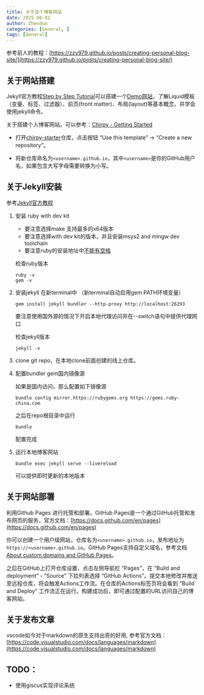 ```yaml
---
title: 关于这个博客网站
date: 2025-06-02
author: Zhenduo
categories: [General, ]
tags: [General]
---
```


参考前人的教程：[https://zzy979.github.io/posts/creating-personal-blog-site/](https://zzy979.github.io/posts/creating-personal-blog-site/)

## 关于网站搭建

Jekyll官方教程[Step by Step Tutorial](https://jekyllrb.com/docs/step-by-step/01-setup/)可以搭建一个[Demo网站](https://zzy979.github.io/jekyll-tutorial/)，了解Liquid模板（变量、标签、过滤器）、前页(front matter)、布局(layout)等基本概念，并学会使用jekyll命令。


关于搭建个人博客网站。可以参考：[Chirpy - Getting Started](https://chirpy.cotes.page/posts/getting-started/)

- 打开[chirpy-starter](https://github.com/cotes2020/chirpy-starter)仓库，点击按钮 “Use this template” → “Create a new repository”。

- 将新仓库命名为`<username>.github.io`，其中`<username>`是你的GitHub用户名，如果包含大写字母需要转换为小写。




## 关于Jekyll安装
参考[Jekyll官方教程](https://jekyllrb.com/docs/installation/)

1. 安装 ruby with dev kit
    - 要注意选择make 支持最多的x64版本
    - 要注意选择with dev kit的版本，并且安装msys2 and mingw dev toolchain
    - 要注意ruby的安装地址中[不能有空格](https://stackoverflow.com/questions/16898286/error-invalid-switch-in-rubyopt-f-runtimeerror-is-shown-while-install-gems)

    检查ruby版本
    ```terminal
    ruby -v
    gem -v
    ```

2. 安装jekyll
    在新terminal中 （新terminal自动启用gem PATH环境变量）
    ```terminal
    gem install jekyll bundler --http-proxy http://localhost:26293
    ```
    要注意使用国外源的情况下开启本地代理访问并在--switch语句中提供代理网口

    检查jekyll版本
    ```terminal
    jekyll -v
    ```
3. clone git repo，在本地clone前面创建的线上仓库。

4. 配置bundler gem国内镜像源

    如果是国内访问，那么配置如下镜像源
    ```terminal
    bundle config mirror.https://rubygems.org https://gems.ruby-china.com
    ```
    之后在repo根目录中运行
    ```terminal
    bundle
    ```
    配置完成

5. 运行本地博客网站
    ```terminal
    bundle exec jekyll serve --livereload
    ```
    可以提供即时更新的本地版本



## 关于网站部署
利用Github Pages 进行托管和部署。GitHub Pages是一个通过GitHub托管和发布网页的服务，官方文档：[https://docs.github.com/en/pages](https://docs.github.com/en/pages)

你可以创建一个用户级网站，仓库名为`<username>.github.io`，发布地址为 `https://<username>.github.io`。GitHub Pages支持自定义域名，参考文档 [About custom domains and GitHub Pages](https://docs.github.com/en/pages/configuring-a-custom-domain-for-your-github-pages-site/about-custom-domains-and-github-pages)。

之后在GitHub上打开仓库设置，点击左侧导航栏 “Pages”，在 “Build and deployment” - “Source” 下拉列表选择 “GitHub Actions”。提交本地修改并推送至远程仓库，将会触发Actions工作流。在仓库的Actions标签页将会看到 “Build and Deploy” 工作流正在运行。构建成功后，即可通过配置的URL访问自己的博客网站。

## 关于发布文章
vscode如今对于markdown的原生支持出奇的好用, 参考官方文档：[https://code.visualstudio.com/docs/languages/markdown](https://code.visualstudio.com/docs/languages/markdown)

## TODO：
- 使用giscus实现评论系统